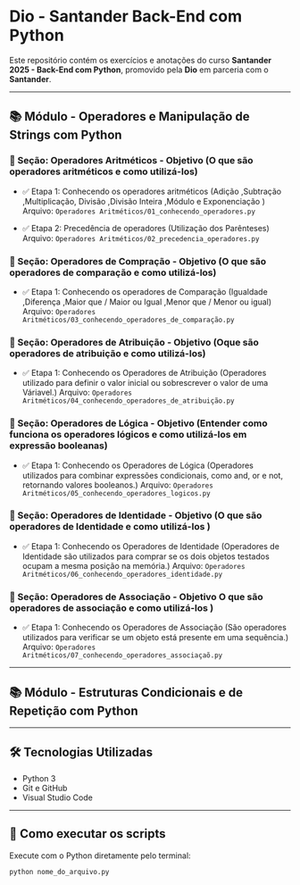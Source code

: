 # Dio - Santander Back-End com Python

Este repositório contém os exercícios e anotações do curso **Santander 2025 - Back-End com Python**, promovido pela **Dio** em parceria com o **Santander**.

---

## 📚 Módulo - Operadores e Manipulação de Strings com Python 

### 📌 Seção: Operadores Aritméticos - Objetivo (O que são operadores aritméticos e como utilizá-los)

- ✅ Etapa 1: Conhecendo os operadores aritméticos  (Adição ,Subtração ,Multiplicação, Divisão ,Divisão Inteira ,Módulo e Exponenciação )
  Arquivo: `Operadores Aritméticos/01_conhecendo_operadores.py`

- ✅ Etapa 2: Precedência de operadores  (Utilização dos Parênteses)
  Arquivo: `Operadores Aritméticos/02_precedencia_operadores.py`
  
### 📌 Seção: Operadores de Compração - Objetivo (O que são operadores de comparação e como utilizá-los)

- ✅ Etapa 1: Conhecendo os operadores de Comparação (Igualdade ,Diferença ,Maior que / Maior ou Igual ,Menor que / Menor ou igual)
 Arquivo: `Operadores Aritméticos/03_conhecendo_operadores_de_comparação.py`

 ### 📌 Seção: Operadores de Atribuição - Objetivo (Oque são operadores de atribuição e como utilizá-los)

 - ✅ Etapa 1: Conhecendo os Operadores de Atribuição (Operadores utilizado para definir o valor inicial ou sobrescrever o valor de uma Váriavel.)
 Arquivo: `Operadores Aritméticos/04_conhecendo_operadores_de_atribuição.py`

 ### 📌 Seção: Operadores de Lógica - Objetivo (Entender como funciona os operadores lógicos e como utilizá-los em expressão booleanas)

 - ✅ Etapa 1: Conhecendo os Operadores de Lógica (Operadores utilizados para combinar expressões condicionais, como and, or e not, retornando valores booleanos.)
 Arquivo: `Operadores Aritméticos/05_conhecendo_operadores_logicos.py`

 ### 📌 Seção: Operadores de Identidade - Objetivo (O que são operadores de Identidade e como utilizá-los )

 - ✅ Etapa 1: Conhecendo os Operadores de Identidade (Operadores de Identidade são utilizados para comprar se os dois objetos testados ocupam a mesma posição na memória.)
 Arquivo: `Operadores Aritméticos/06_conhecendo_operadores_identidade.py`

  ### 📌 Seção: Operadores de Associação - Objetivo O que são operadores de associação e como utilizá-los )

 - ✅ Etapa 1: Conhecendo os Operadores de Associação (São operadores utilizados para verificar se um objeto está presente em uma sequência.)
 Arquivo: `Operadores Aritméticos/07_conhecendo_operadores_associaçaõ.py`

---
## 📚 Módulo - Estruturas Condicionais e de Repetição com Python 
---
## 🛠️ Tecnologias Utilizadas

- Python 3
- Git e GitHub
- Visual Studio Code

---

## 🚀 Como executar os scripts

Execute com o Python diretamente pelo terminal:

```bash
python nome_do_arquivo.py
